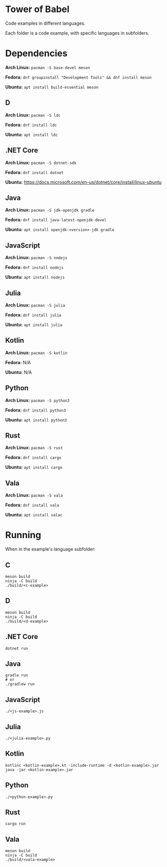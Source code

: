 # Tower of Babel

Code examples in different languages.

Each folder is a code example, with specific languages in subfolders.

# Dependencies

**Arch Linux:** `pacman -S base-devel meson`

**Fedora:** `dnf groupinstall "Development Tools" && dnf install meson`

**Ubuntu:** `apt install build-essential meson`

## D

**Arch Linux:** `pacman -S ldc`

**Fedora:** `dnf install ldc`

**Ubuntu:** `apt install ldc`

## .NET Core

**Arch Linux:** `pacman -S dotnet-sdk`

**Fedora:** `dnf install dotnet`

**Ubuntu:** https://docs.microsoft.com/en-us/dotnet/core/install/linux-ubuntu

## Java

**Arch Linux:** `pacman -S jdk-openjdk gradle`

**Fedora:** `dnf install java-latest-openjdk-devel`

**Ubuntu:** `apt install openjdk-<version>-jdk gradle`

## JavaScript

**Arch Linux:** `pacman -S nodejs`

**Fedora:** `dnf install nodejs`

**Ubuntu:** `apt install nodejs`

## Julia

**Arch Linux:** `pacman -S julia`

**Fedora:** `dnf install julia`

**Ubuntu:** `apt install julia`

## Kotlin

**Arch Linux:** `pacman -S kotlin`

**Fedora:** N/A

**Ubuntu:** N/A

## Python

**Arch Linux:** `pacman -S python3`

**Fedora:** `dnf install python3`

**Ubuntu:** `apt install python3`

## Rust

**Arch Linux:** `pacman -S rust`

**Fedora:** `dnf install cargo`

**Ubuntu:** `apt install cargo`

## Vala

**Arch Linux:** `pacman -S vala`

**Fedora:** `dnf install vala`

**Ubuntu:** `apt install valac`

# Running

When in the example's language subfolder:

## C

```
meson build
ninja -C build
./build/<c-example>
```

## D

```
meson build
ninja -C build
./build/<d-example>
```

## .NET Core

`dotnet run`

## Java

```
gradle run
# or
./gradlew run
```

## JavaScript

`./<js-example>.js`

## Julia

`./<julia-example>.py`

## Kotlin

```
kotlinc <kotlin-example>.kt -include-runtime -d <kotlin-example>.jar
java -jar <kotlin-example>.jar
```

## Python

`./<python-example>.py`

## Rust

`cargo run`

## Vala

```
meson build
ninja -C build
./build/<vala-example>
```